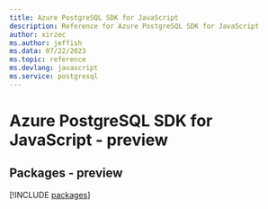 ```yaml
---
title: Azure PostgreSQL SDK for JavaScript
description: Reference for Azure PostgreSQL SDK for JavaScript
author: xirzec
ms.author: jeffish
ms.data: 07/22/2023
ms.topic: reference
ms.devlang: javascript
ms.service: postgresql
---
```

# Azure PostgreSQL SDK for JavaScript - preview
## Packages - preview
[!INCLUDE [packages](postgresql-index.md)]